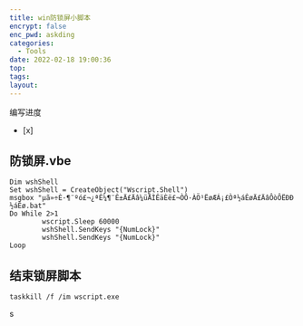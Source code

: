 ```yaml
---
title: win防锁屏小脚本
encrypt: false
enc_pwd: askding
categories:
  - Tools
date: 2022-02-18 19:00:36
top:
tags:
layout:
---
```

编写进度
- [x] 



## 防锁屏.vbe

```vbscript
Dim wshShell
Set wshShell = CreateObject("Wscript.Shell")
msgbox "µã»÷È·¶¨ºó£¬¿ªÊ¼¶¨Ê±Ä£Äâ¼üÅÌÊäÈë£¬ÒÔ·ÀÖ¹ËøÆÁ¡£Òª½áÊøÄ£ÄâÔòÔËÐÐ ½áÊø.bat"
Do While 2>1
        wscript.Sleep 60000
        wshShell.SendKeys "{NumLock}"
        wshShell.SendKeys "{NumLock}"
Loop
```



## 结束锁屏脚本

```vbscript
taskkill /f /im wscript.exe
```

s

